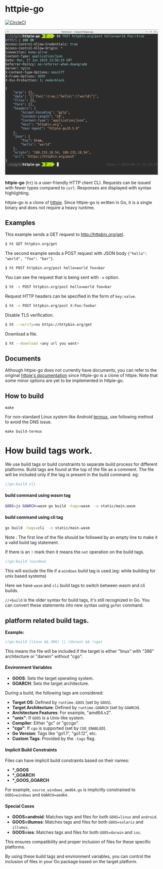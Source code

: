 # httpie-go

[![CircleCI](https://circleci.com/gh/nojima/httpie-go.svg?style=shield)](https://circleci.com/gh/nojima/httpie-go)

![httpie-go screenshot](./docs/images/screenshot.png)

**httpie-go** (`ht`) is a user-friendly HTTP client CLI.
Requests can be issued with fewer types compared to `curl`.
Responses are displayed with syntax highlighting.

httpie-go is a clone of [httpie](https://httpie.org/).
Since httpie-go is written in Go, it is a single binary and does not require a heavy runtime.

## Examples

This example sends a GET request to http://httpbin.org/get.

```bash
$ ht GET httpbin.org/get
```

The second example sends a POST request with JSON body `{"hello": "world", "foo": "bar"}`.

```bash
$ ht POST httpbin.org/post hello=world foo=bar
```

You can see the request that is being sent with `-v` option.

```bash
$ ht -v POST httpbin.org/post hello=world foo=bar
```

Request HTTP headers can be specified in the form of `key:value`.

```bash
$ ht -v POST httpbin.org/post X-Foo:foobar
```

Disable TLS verification.

```bash
$ ht --verify=no https://httpbin.org/get
```

Download a file.

```bash
$ ht --download <any url you want>
```

## Documents

Although httpie-go does not currently have documents, you can refer to the original [httpie's documentation](https://httpie.org/doc) since httpie-go is a clone of httpie.
Note that some minor options are yet to be implemented in httpie-go.

## How to build

```
make
```

For non-standard Linux system like Android [termux](https://termux.com/), use following method to avoid the DNS issue.

```
make build-termux
```


# How build tags work.

We use build tags or build constraints to separate build process for different platforms. Build tags are found at the top of the file as a comment. The file will be included only if the tag is present in the build command.
eg: 
```go
//go:build cli
```
#### build command using wasm tag
```sh
GOOS=js GOARCH=wasm go build -tags=wasm  -o static/main.wasm
```
#### build command using cli tag

```sh
go build -tags=cli  -o static/main.wasm
```

Note : The first line of the file should be followed by an empty line to make it a valid build tag statement.

If there is an `!` mark then it means the `not` operation on the build tags.

```go
//go:build !windows
```
This will exclude the file if a `windows` build tag is used.(eg: while building for unix based systems) 

Here we have `wasm` and `cli` build tags to switch between wasm and cli builds.

`//+build` is the older syntax for build tags, it's still recognized in Go. You can convert these statements into new syntax using `gofmt` command.

## platform related build tags.

**Example:**

```go
//go:build (linux && 386) || (darwin && !cgo)
```
This means the file will be included if the target is either "linux" with "386" architecture or "darwin" without "cgo".

#### Environment Variables

- **GOOS**: Sets the target operating system.
- **GOARCH**: Sets the target architecture.

During a build, the following tags are considered:

- **Target OS**: Defined by `runtime.GOOS` (set by `GOOS`).
- **Target Architecture**: Defined by `runtime.GOARCH` (set by `GOARCH`).
- **Architecture Features**: For example, "amd64.v2".
- **"unix"**: If `GOOS` is a Unix-like system.
- **Compiler**: Either "gc" or "gccgo".
- **"cgo"**: If `cgo` is supported (set by `CGO_ENABLED`).
- **Go Version**: Tags like "go1.1", "go1.12", etc.
- **Custom Tags**: Provided by the `-tags` flag.

#### Implicit Build Constraints
Files can have implicit build constraints based on their names:

- **\*_GOOS**
- **\*_GOARCH**
- **\*_GOOS_GOARCH**

For example, `source_windows_amd64.go` is implicitly constrained to `GOOS=windows` and `GOARCH=amd64`.

#### Special Cases
- **GOOS=android**: Matches tags and files for both `GOOS=linux` and `android`.
- **GOOS=illumos**: Matches tags and files for both `GOOS=solaris` and `illumos`.
- **GOOS=ios**: Matches tags and files for both `GOOS=darwin` and `ios`.

This ensures compatibility and proper inclusion of files for these specific platforms.

By using these build tags and environment variables, you can control the inclusion of files in your Go package based on the target platform.